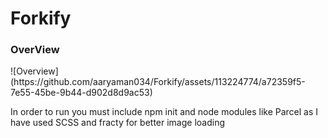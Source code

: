 # Forkify

<h3>OverView</h3>
![Overview](https://github.com/aaryaman034/Forkify/assets/113224774/a72359f5-7e55-45be-9b44-d902d8d9ac53)



<p>In order to run you must include npm init and node modules like Parcel as I have used SCSS and fracty for better image loading</p>
